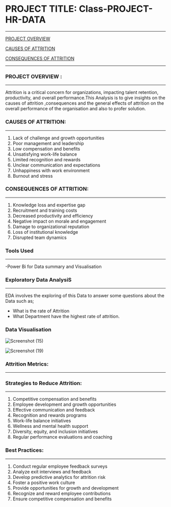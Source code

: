# PROJECT TITLE:  Class-PROJECT-HR-DATA
---
[PROJECT OVERVIEW](#project-overview)

[CAUSES OF ATTRITION](#causes-of-attrition)

[CONSEQUENCES OF ATTRITION](#consequences-of-attrition)


 
---
### PROJECT OVERVIEW : 
---
Attrition is a critical concern for organizations, impacting talent retention, productivity, and overall performance.This Analysis is to give insights on the causes of attrition ,consequences and the general effects of attrition on the overall performance of the organisation and also to profer solution.

### CAUSES OF ATTRITION:
---
1. Lack of challenge and growth opportunities
2. Poor management and leadership
3. Low compensation and benefits
4. Unsatisfying work-life balance
5. Limited recognition and rewards
6. Unclear communication and expectations
7. Unhappiness with work environment
8. Burnout and stress

### CONSEQUENCES OF ATTRITION:
---
1. Knowledge loss and expertise gap
2. Recruitment and training costs
3. Decreased productivity and efficiency
4. Negative impact on morale and engagement
5. Damage to organizational reputation
6. Loss of institutional knowledge
7. Disrupted team dynamics

### Tools Used
---
-Power Bi for Data summary and Visualisation

### Exploratory Data AnalysiS
---
  EDA involves the exploring of this Data to answer some questions about the Data such as;
- What is the rate of Attrition
- What Department have the highest rate of attrition.

### Data Visualisation
![Screenshot (15)](https://github.com/user-attachments/assets/a298b456-c060-4878-9063-1d6611db406c)




![Screenshot (19)](https://github.com/user-attachments/assets/a6ec3818-f949-4586-af87-b02fb045281c)

  
### Attrition Metrics:
---

### Strategies to Reduce Attrition:
---
1. Competitive compensation and benefits
2. Employee development and growth opportunities
3. Effective communication and feedback
4. Recognition and rewards programs
5. Work-life balance initiatives
6. Wellness and mental health support
7. Diversity, equity, and inclusion initiatives
8. Regular performance evaluations and coaching

### Best Practices:
---
1. Conduct regular employee feedback surveys
2. Analyze exit interviews and feedback
3. Develop predictive analytics for attrition risk
4. Foster a positive work culture
5. Provide opportunities for growth and development
6. Recognize and reward employee contributions
7. Ensure competitive compensation and benefits


